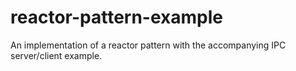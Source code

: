 # reactor-pattern-example
An implementation of a reactor pattern with the accompanying IPC server/client example.
